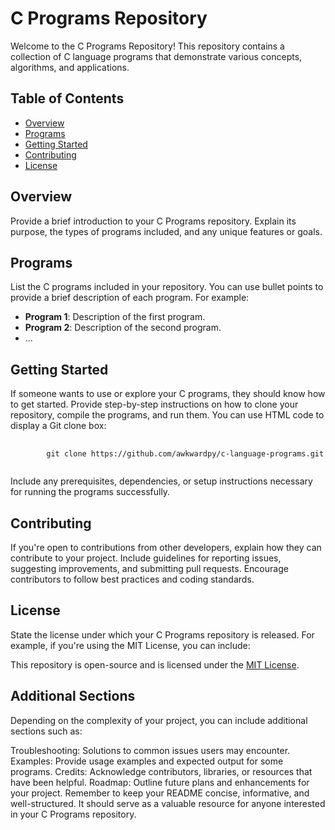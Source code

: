 # C Programs Repository

Welcome to the C Programs Repository! This repository contains a collection of C language programs that demonstrate various concepts, algorithms, and applications.

## Table of Contents

- [Overview](#overview)
- [Programs](#programs)
- [Getting Started](#getting-started)
- [Contributing](#contributing)
- [License](#license)

## Overview

Provide a brief introduction to your C Programs repository. Explain its purpose, the types of programs included, and any unique features or goals.

## Programs

List the C programs included in your repository. You can use bullet points to provide a brief description of each program. For example:

- **Program 1**: Description of the first program.
- **Program 2**: Description of the second program.
- ...

## Getting Started

If someone wants to use or explore your C programs, they should know how to get started. Provide step-by-step instructions on how to clone your repository, compile the programs, and run them. You can use HTML code to display a Git clone box:


<pre>
    <code>
        git clone https://github.com/awkwardpy/c-language-programs.git
    </code>
</pre>

Include any prerequisites, dependencies, or setup instructions necessary for running the programs successfully.

## Contributing

If you're open to contributions from other developers, explain how they can contribute to your project. Include guidelines for reporting issues, suggesting improvements, and submitting pull requests. Encourage contributors to follow best practices and coding standards.

## License

State the license under which your C Programs repository is released. For example, if you're using the MIT License, you can include:

This repository is open-source and is licensed under the [MIT License](LICENSE).

## Additional Sections

Depending on the complexity of your project, you can include additional sections such as:

Troubleshooting: Solutions to common issues users may encounter.
Examples: Provide usage examples and expected output for some programs.
Credits: Acknowledge contributors, libraries, or resources that have been helpful.
Roadmap: Outline future plans and enhancements for your project.
Remember to keep your README concise, informative, and well-structured. It should serve as a valuable resource for anyone interested in your C Programs repository.
